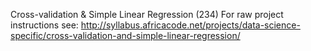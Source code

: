 Cross-validation & Simple Linear Regression (234)
For raw project instructions see: http://syllabus.africacode.net/projects/data-science-specific/cross-validation-and-simple-linear-regression/